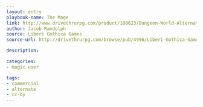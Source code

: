 ```yaml
---
layout: entry
playbook-name: The Mage
link: http://www.drivethrurpg.com/product/108623/Dungeon-World-Alternative-Playbooks
author: Jacob Randolph
source: Liberi Gothica Games
source-url: http://drivethrurpg.com/browse/pub/4996/Liberi-Gothica-Games

description:

categories:
- magic user

tags:
- commercial
- alternate
- cc-by
---
```


